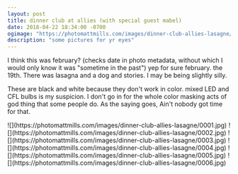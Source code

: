 ```yaml
---
layout: post
title: dinner club at allies (with special guest mabel)
date: 2018-04-22 18:34:00 -0700
ogimage: "https://photomattmills.com/images/dinner-club-allies-lasagne/0006.jpg"
description: "some pictures for yr eyes"
---
```


I think this was february? (checks date in photo metadata, without which I would only know it was "sometime in the past") yep for sure february. the 19th. There was lasagna and a dog and stories. I may be being slightly silly. 

These are black and white because they don't work in color. mixed LED and CFL bulbs is my suspicion. I don't go in for the whole color masking acts of god thing that some people do. As the saying goes, Ain't nobody got time for that. 

<span style="display:block;" class="center">
  ![](https://photomattmills.com/images/dinner-club-allies-lasagne/0001.jpg)
<span class="caption"></span>
![](https://photomattmills.com/images/dinner-club-allies-lasagne/0002.jpg)
<span class="caption"></span>
![](https://photomattmills.com/images/dinner-club-allies-lasagne/0003.jpg)
<span class="caption"></span>
![](https://photomattmills.com/images/dinner-club-allies-lasagne/0004.jpg)
<span class="caption"></span>
![](https://photomattmills.com/images/dinner-club-allies-lasagne/0005.jpg)
<span class="caption"></span>
![](https://photomattmills.com/images/dinner-club-allies-lasagne/0006.jpg)
<span class="caption"></span>
</span>
